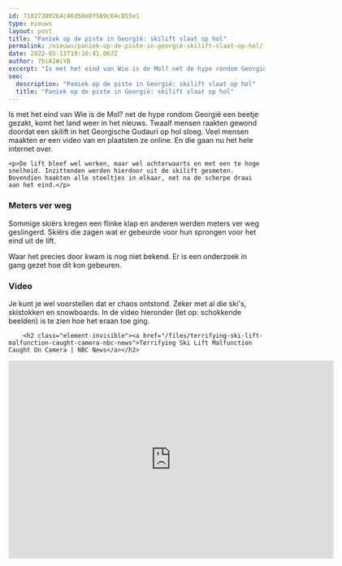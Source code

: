 ```yaml
---
id: 71027300264c46d58e0f589c04c855e1
type: nieuws
layout: post
title: "Paniek op de piste in Georgië: skilift slaat op hol"
permalink: /nieuws/paniek-op-de-piste-in-georgië-skilift-slaat-op-hol/
date: 2022-05-11T19:16:41.067Z
author: 7biA1WiYB
excerpt: "Is met het eind van Wie is de Mol? net de hype rondom Georgië een beetje gezakt, komt het land weer in het nieuws. Twaalf mensen raakten gewond doordat een skilift in het Georgische Gudauri op hol sloeg. Veel mensen maakten er een video van en plaatsten ze online. En die gaan nu het hele internet over.   "
seo:
  description: "Paniek op de piste in Georgië: skilift slaat op hol"
  title: "Paniek op de piste in Georgië: skilift slaat op hol"
---
```

Is met het eind van Wie is de Mol? net de hype rondom Georgië een beetje gezakt, komt het land weer in het nieuws. Twaalf mensen raakten gewond doordat een skilift in het Georgische Gudauri op hol sloeg. Veel mensen maakten er een video van en plaatsten ze online. En die gaan nu het hele internet over.   

    <p>De lift bleef wel werken, maar wel achterwaarts en met een te hoge snelheid. Inzittenden werden hierdoor uit de skilift gesmeten. Bovendien haakten alle stoeltjes in elkaar, net na de scherpe draai aan het eind.</p>
<h3>Meters ver weg</h3>
<p>Sommige skiërs kregen een flinke klap en anderen werden meters ver weg geslingerd. Skiërs die zagen wat er gebeurde voor hun sprongen voor het eind uit de lift.</p>
<p>Waar het precies door kwam is nog niet bekend. Er is een onderzoek in gang gezet hoe dit kon gebeuren. </p>
<h3>Video</h3>
<p>Je kunt je wel voorstellen dat er chaos ontstond. Zeker met al die ski's, skistokken en snowboards. In de video hieronder (let op: schokkende beelden) is te zien hoe het eraan toe ging.</p>
<p><div class="media media-element-container media-default"><div id="file-535748" class="file file-video file-video-youtube">

        <h2 class="element-invisible"><a href="/files/terrifying-ski-lift-malfunction-caught-camera-nbc-news">Terrifying Ski Lift Malfunction Caught On Camera | NBC News</a></h2>
    
  
  <div class="content">
    <div class="media-youtube-video media-element file-default media-youtube-1">
  <iframe class="media-youtube-player" width="640" height="390" title="Terrifying Ski Lift Malfunction Caught On Camera | NBC News" src="https://www.youtube.com/embed/fwsuBkrcMLE?wmode=opaque&controls=" name="Terrifying Ski Lift Malfunction Caught On Camera | NBC News" frameborder="0" allowfullscreen="">Video van Terrifying Ski Lift Malfunction Caught On Camera | NBC News</iframe>
</div>
  </div>

  
</div>
</div>  
